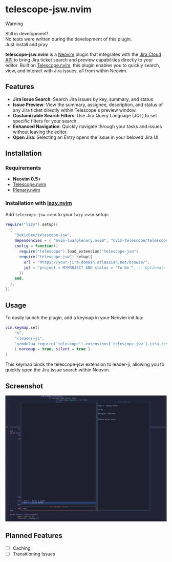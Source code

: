 # telescope-jsw.nvim

> [!WARNING]
> Still in development! \
> No tests were written during the development of this plugin. \
> Just install and pray

**telescope-jsw.nvim** is a [Neovim](https://neovim.io) plugin that integrates with the [Jira Cloud API](https://developer.atlassian.com/cloud/jira/platform/rest/v3/intro/#version) to bring Jira ticket search and preview capabilities directly to your editor. Built on [Telescope.nvim](https://github.com/nvim-telescope/telescope.nvim), this plugin enables you to quickly search, view, and interact with Jira issues, all from within Neovim.

## Features

- **Jira Issue Search**: Search Jira issues by key, summary, and status
- **Issue Preview**: View the summary, assignee, description, and status of any Jira ticket directly within Telescope's preview window.
- **Customizable Search Filters**: Use Jira Query Language (JQL) to set specific filters for your search.
- **Enhanced Navigation**: Quickly navigate through your tasks and issues without leaving the editor.
- **Open Jira**: Selecting an Entry opens the issue in your beloved Jira UI.


## Installation

### Requirements

- **Neovim 0.5+**
- [Telescope.nvim](https://github.com/nvim-telescope/telescope.nvim)
- [Plenary.nvim](https://github.com/nvim-lua/plenary.nvim)

### Installation with [lazy.nvim](https://github.com/folke/lazy.nvim)

Add `telescope-jsw.nvim` to your `lazy.nvim` setup:

```lua
require("lazy").setup({
  {
    "DukicDev/telescope-jsw",
    dependencies = { "nvim-lua/plenary.nvim", "nvim-telescope/telescope.nvim" },
    config = function()
      require("telescope").load_extension("telescope-jsw")
      require("telescope-jsw").setup({
        url = "https://your-jira-domain.atlassian.net/browse/",
        jql = "project = MYPROJECT AND status = 'To Do'", -- Optional: Set default JQL filter, otherwise "assignee = currentUser()" is used
      })
    end,
  },
})
```

## Usage
To easily launch the plugin, add a keymap in your Neovim init.lua:
```lua
vim.keymap.set(
    "n",
    "<leader>ji",
    "<cmd>lua require('telescope').extensions['telescope-jsw'].jira_issues()<CR>",
    { noremap = true, silent = true }
)
```
This keymap binds the telescope-jsw extension to leader-ji, allowing you to quickly open the Jira issue search within Neovim.



## Screenshot
![Screenshot](assets/Screenshot.png?raw=true)

## Planned Features
- [ ] Caching
- [ ] Transitioning Issues
